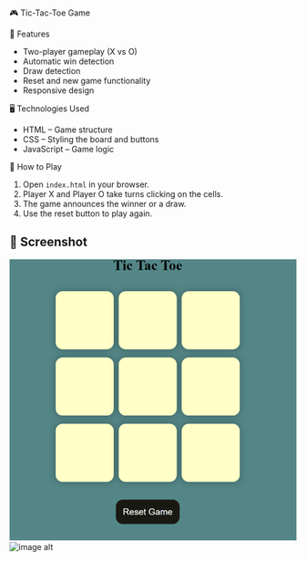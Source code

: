 🎮 Tic-Tac-Toe Game

🚀 Features
- Two-player gameplay (X vs O)
- Automatic win detection
- Draw detection
- Reset and new game functionality
- Responsive design

🖥️ Technologies Used
- HTML – Game structure
- CSS – Styling the board and buttons
- JavaScript – Game logic

🎯 How to Play
1. Open `index.html` in your browser.
2. Player X and Player O take turns clicking on the cells.
3. The game announces the winner or a draw.
4. Use the reset button to play again.

## 📸 Screenshot
![image alt](https://github.com/Himagirisiddesh/tic-tac-toe-game/blob/main/Screenshot%202025-09-02%20141004.png?raw=true)
![image alt](https://github.com/user-attachments/assets/c1a55db5-a987-4c83-ad8f-42cf1f7b1159 )

